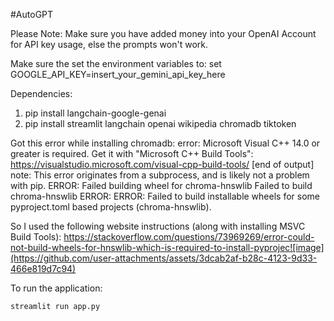 #AutoGPT

Please Note: Make sure you have added money into your OpenAI Account for API key usage, else the prompts won't work.


Make sure the set the environment variables to:
set GOOGLE_API_KEY=insert_your_gemini_api_key_here

Dependencies:
1. pip install langchain-google-genai
2. pip install streamlit langchain openai wikipedia chromadb tiktoken


Got this error while installing chromadb:
error: Microsoft Visual C++ 14.0 or greater is required. Get it with "Microsoft C++ Build Tools": https://visualstudio.microsoft.com/visual-cpp-build-tools/ [end of output] note: This error originates from a subprocess, and is likely not a problem with pip. ERROR: Failed building wheel for chroma-hnswlib Failed to build chroma-hnswlib ERROR: ERROR: Failed to build installable wheels for some pyproject.toml based projects (chroma-hnswlib).

So I used the following website instructions (along with installing MSVC Build Tools):
https://stackoverflow.com/questions/73969269/error-could-not-build-wheels-for-hnswlib-which-is-required-to-install-pyprojec![image](https://github.com/user-attachments/assets/3dcab2af-b28c-4123-9d33-466e819d7c94)

To run the application:
```
streamlit run app.py
```
